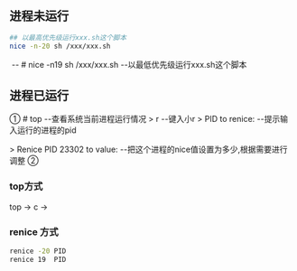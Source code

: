 ## 进程未运行

```bash
## 以最高优先级运行xxx.sh这个脚本
nice -n-20 sh /xxx/xxx.sh

```

​     --
\# nice -n19 sh /xxx/xxx.sh      --以最低优先级运行xxx.sh这个脚本

## 进程已运行

①
\# top                    --查看系统当前进程运行情况
\> r                     --键入小r
\> PID to renice:               --提示输入运行的进程的pid

\> Renice PID 23302 to value:         --把这个进程的nice值设置为多少,根据需要进行调整
②

### top方式

top -> c -> 

### renice 方式


```bash
renice -20 PID
renice 19  PID
```